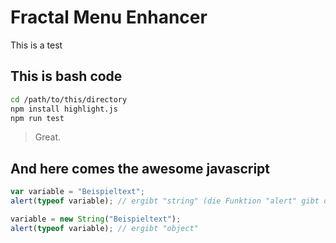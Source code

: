 Fractal Menu Enhancer
=====================

This is a test

## This is bash code

```bash
cd /path/to/this/directory
npm install highlight.js
npm run test
```

> Great.

## And here comes the awesome javascript

```js
var variable = "Beispieltext";
alert(typeof variable); // ergibt "string" (die Funktion "alert" gibt den ihr übergebenen Parameter in einem Fenster aus)

variable = new String("Beispieltext");
alert(typeof variable); // ergibt "object"

```